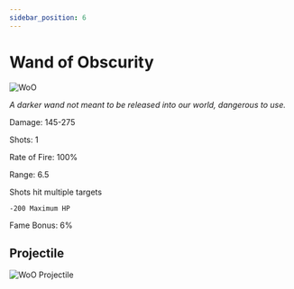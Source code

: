 ```yaml
---
sidebar_position: 6
---
```


# Wand of Obscurity

![WoO](https://vwiki.valorserver.com/api/item/picture/wand%20of%20obscurity)

<i>A darker wand not meant to be released into our world, dangerous to use.</i>

Damage: 145-275

Shots: 1

Rate of Fire: 100%

Range: 6.5

Shots hit multiple targets

    -200 Maximum HP

Fame Bonus: 6%

## Projectile

![WoO Projectile](https://cdn.discordapp.com/attachments/953134990428868629/997626729868824636/wandofobscurity.gif)
